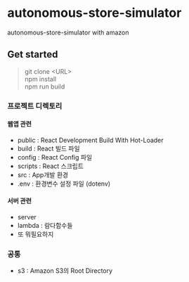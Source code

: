 # autonomous-store-simulator
autonomous-store-simulator with amazon

## Get started
 > git clone \<URL\> <br/>
 > npm install<br/>
 npm run build

### 프로젝트 디렉토리
#### 웹앱 관련
* public : React Development Build With Hot-Loader
* build : React 빌드 파일
* config : React Config 파일
* scripts : React 스크립트
* src : App개발 환경
* .env : 환경변수 설정 파일 (dotenv)

#### 서버 관련
* server
 * lambda : 람다함수들
 * 또 뭐필요하지

### 공통 
* s3 : Amazon S3의 Root Directory
